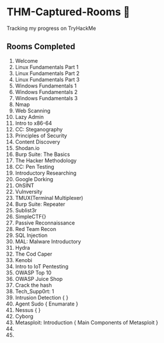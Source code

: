 # THM-Captured-Rooms 🚩
Tracking my progress on TryHackMe 


## Rooms Completed 

1. Welcome
2. Linux Fundamentals Part 1 
3. Linux Fundamentals Part 2
4. Linux Fundamentals Part 3
5. Windows Fundamentals 1
6. Windows Fundamentals 2
7. Windows Fundamentals 3
8. Nmap
9. Web Scanning
10. Lazy Admin
11. Intro to x86-64
12. CC: Steganography
13. Principles of Security
14. Content Discovery
15. Shodan.io
16. Burp Suite: The Basics
17. The Hacker Methodology
18. CC: Pen Testing
19. Introductory Researching
20. Google Dorking
21. OhSINT
22. Vulnversity
23. TMUX(Terminal Multiplexer)
24. Burp Suite: Repeater
25. Sublist3r
26. SimpleCTF{}
27. Passive Reconnaissance
28. Red Team Recon
29. SQL Injection
30. MAL: Malware Introductory
31. Hydra
32. The Cod Caper
33. Kenobi
34. Intro to IoT Pentesting
35. OWASP Top 10
36. OWASP Juice Shop
37. Crack the hash
38. Tech_Supp0rt: 1
39. Intrusion Detection { }
40. Agent Sudo { Enumarate }
41. Nessus { }
42. Cyborg
43. Metasploit: Introduction { Main Components of Metasploit }
44.
45. 



